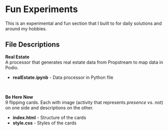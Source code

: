 Fun Experiments
===================================

This is an experimental and fun section that I built to for daily solutions and around my hobbies.


## File Descriptions

**Real Estate**<br />
A processor that generates real estate data from Propstream to map data in Podio.
* **realEstate.ipynb** - Data processor in Python file
<br />

**Be Here Now**<br />
9 flipping cards. Each with image (activity that represents *presence* vs. not) on one side and descriptions on the other. 
* **index.html** - Structure of the cards
* **style.css** - Styles of the cards 

